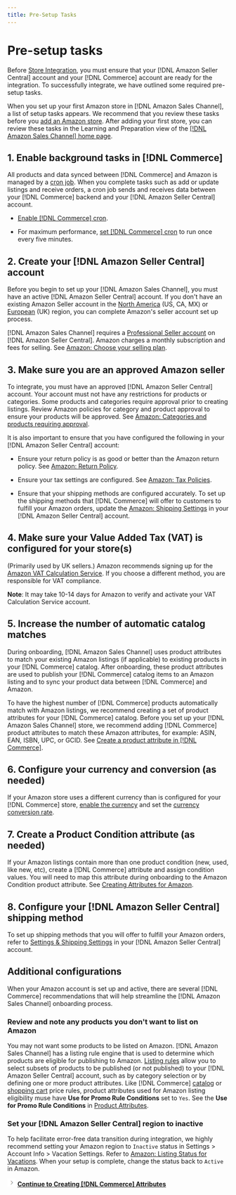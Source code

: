 ```yaml
---
title: Pre-Setup Tasks
---
```


# Pre-setup tasks

Before [Store Integration](./store-integration.md), you must ensure that your [!DNL Amazon Seller Central] account and your [!DNL Commerce] account are ready for the integration. To successfully integrate, we have outlined some required pre-setup tasks.

When you set up your first Amazon store in [!DNL Amazon Sales Channel], a list of setup tasks appears. We recommend that you review these tasks before you [add an Amazon store](./store-integration.md). After adding your first store, you can review these tasks in the Learning and Preparation view of the [[!DNL Amazon Sales Channel] home page](./amazon-sales-channel-home.md).

## 1. Enable background tasks in [!DNL Commerce]

All products and data synced between [!DNL Commerce] and Amazon is managed by a [cron job](https://docs.magento.com/user-guide/system/cron.html). When you complete tasks such as add or update listings and receive orders, a cron job sends and receives data between your [!DNL Commerce] backend and your [!DNL Amazon Seller Central] account.

- [Enable [!DNL Commerce] cron](https://docs.magento.com/user-guide/system/cron.html).

- For maximum performance, [set [!DNL Commerce] cron](https://docs.magento.com/user-guide/configuration/advanced/system.html) to run once every five minutes.

## 2. Create your [!DNL Amazon Seller Central] account

Before you begin to set up your [!DNL Amazon Sales Channel], you must have an active [!DNL Amazon Seller Central] account. If you don't have an existing Amazon Seller account in the [North America][1] (US, CA, MX)  or [European](https://services.amazon.co.uk/services/sell-online/how-it-works.html) (UK) region, you can complete Amazon's seller account set up process.

[!DNL Amazon Sales Channel] requires a [Professional Seller account][2] on [!DNL Amazon Seller Central]. Amazon charges a monthly subscription and fees for selling. See [Amazon: Choose your selling plan][3].

## 3. Make sure you are an approved Amazon seller

To integrate, you must have an approved [!DNL Amazon Seller Central] account. Your account must not have any restrictions for products or categories. Some products and categories require approval prior to creating listings. Review Amazon policies for category and product approval to ensure your products will be approved. See [Amazon: Categories and products requiring approval][4].

It is also important to ensure that you have configured the following in your [!DNL Amazon Seller Central] account:

- Ensure your return policy is as good or better than the Amazon return policy. See [Amazon: Return Policy][5].

- Ensure your tax settings are configured. See [Amazon: Tax Policies][6].

- Ensure that your shipping methods are configured accurately. To set up the shipping methods that [!DNL Commerce] will offer to customers to fulfill your Amazon orders, update the [Amazon: Shipping Settings][7] in your [!DNL Amazon Seller Central] account.

## 4. Make sure your Value Added Tax (VAT) is configured for your store(s)

(Primarily used by UK sellers.) Amazon recommends signing up for the [Amazon VAT Calculation Service](https://services.amazon.co.uk/vat-calculation-service.html). If you choose a different method, you are responsible for VAT compliance.

   **Note**: It may take 10-14 days for Amazon to verify and activate your VAT Calculation Service account.

## 5. Increase the number of automatic catalog matches

During onboarding, [!DNL Amazon Sales Channel] uses product attributes to match your existing Amazon listings (if applicable) to existing products in your [!DNL Commerce] catalog. After onboarding, these product attributes are used to publish your [!DNL Commerce] catalog items to an Amazon listing and to sync your product data between [!DNL Commerce] and Amazon.

To have the highest number of [!DNL Commerce] products automatically match with Amazon listings, we recommend creating a set of product attributes for your [!DNL Commerce] catalog. Before you set up your [!DNL Amazon Sales Channel] store, we recommend adding [!DNL Commerce] product attributes to match these Amazon attributes, for example: ASIN, EAN, ISBN, UPC, or GCID. See [Create a product attribute in [!DNL Commerce]](./ob-creating-magento-attributes.md).

## 6. Configure your currency and conversion (as needed)

If your Amazon store uses a different currency than is configured for your [!DNL Commerce] store, [enable the currency](https://docs.magento.com/user-guide/configuration/general/currency-setup.html) and set the [currency conversion rate](https://docs.magento.com/user-guide/tores/currency-update.html).

## 7. Create a Product Condition attribute (as needed)

If your Amazon listings contain more than one product condition (new, used, like new, etc), create a [!DNL Commerce] attribute and assign condition values. You will need to map this attribute during onboarding to the Amazon Condition product attribute. See [Creating Attributes for Amazon](./ob-creating-magento-attributes.md).

## 8. Configure your [!DNL Amazon Seller Central] shipping method

To set up shipping methods that you will offer to fulfill your Amazon orders, refer to [Settings & Shipping Settings][10] in your [!DNL Amazon Seller Central] account.

## Additional configurations

When your Amazon account is set up and active, there are several [!DNL Commerce] recommendations that will help streamline the [!DNL Amazon Sales Channel] onboarding process.

### Review and note any products you don't want to list on Amazon

You may not want some products to be listed on Amazon. [!DNL Amazon Sales Channel] has a listing rule engine that is used to determine which products are eligible for publishing to Amazon. [Listing rules](./listing-rules.md) allow you to select subsets of products to be published (or not published) to your [!DNL Amazon Seller Central] account, such as by category selection or by defining one or more product attributes. Like [!DNL Commerce] [catalog](https://docs.magento.com/user-guide/marketing/price-rules-catalog.html) or [shopping cart](https://docs.magento.com/user-guide/marketing/price-rules-cart.html) price rules, product attributes used for Amazon listing eligibility muse have **Use for Promo Rule Conditions** set to `Yes`. See the **Use for Promo Rule Conditions** in [Product Attributes](https://docs.magento.com/user-guide/stores/attributes-product.html).

### Set your [!DNL Amazon Seller Central] region to inactive

To help facilitate error-free data transition during integration, we highly recommend setting your Amazon region to `Inactive` status in Settings > Account Info > Vacation Settings. Refer to [Amazon: Listing Status for Vacations][11]. When your setup is complete, change the status back to `Active` in Amazon.

![Next icon](assets/btn-next.png) [**Continue to Creating [!DNL Commerce] Attributes**](./ob-creating-magento-attributes.md)

[1]: https://services.amazon.com/content/sell-on-amazon.html
[2]: https://services.amazon.com/content/sell-on-amazon.htm/
[3]: https://services.amazon.com/selling/pricing.html
[4]: https://sellercentral.amazon.com/gp/help/200333160
[5]: https://www.amazon.com/gp/help/customer/display.html?nodeId=15015721&amp;language=en_US&amp;ref=ag_home_cont_200364110
[6]: https://sellercentral.amazon.com/gp/help/external/help.html?itemID=200405820&amp;language=en_US&amp;ref=efph_200405820_cont_521
[7]: https://sellercentral.amazon.com/sbr/ref=xx_shipset_dnav_xx#shipping_templates
[10]: https://sellercentral.amazon.com/gp/help/G891
[11]: https://sellercentral.amazon.com/gp/help/help.html?itemID=200135620&amp;language=en_MX&amp;ref=ag_200135620_cont_191
